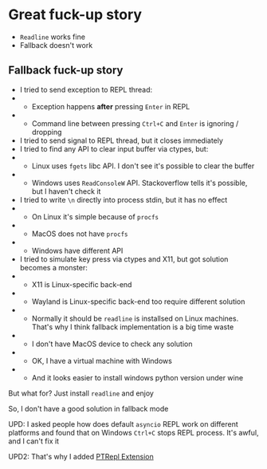 # Great fuck-up story

- `Readline` works fine
- Fallback doesn't work

## Fallback fuck-up story

- I tried to send exception to REPL thread:
- - Exception happens **after** pressing `Enter` in REPL
- - Command line between pressing `Ctrl+C` and `Enter` is ignoring / dropping
- I tried to send signal to REPL thread, but it closes immediately
- I tried to find any API to clear input buffer via ctypes, but:
- - Linux uses `fgets` libc API. I don't see it's possible to clear the buffer
- - Windows uses `ReadConsoleW` API. Stackoverflow tells it's possible, but I
    haven't check it
- I tried to write `\n` directly into process stdin, but it has no effect
- - On Linux it's simple because of `procfs`
- - MacOS does not have `procfs`
- - Windows have different API
- I tried to simulate key press via ctypes and X11, but got solution becomes a
  monster:
- - X11 is Linux-specific back-end
- - Wayland is Linux-specific back-end too require different solution
- - Normally it should be `readline` is installsed on Linux machines. That's why
    I think fallback implementation is a big time waste
- - I don't have MacOS device to check any solution
- - OK, I have a virtual machine with Windows
- - And it looks easier to install windows python version under wine

But what for? Just install `readline` and enjoy

So, I don't have a good solution in fallback mode

UPD: I asked people how does default `asyncio` REPL work on different platforms
and found that on Windows `Ctrl+C` stops REPL process. It's awful, and I
can't fix it

UPD2: That's why I added
[PTRepl Extension](../../../examples/self-hosted/repl/#ptrepl-extension)
